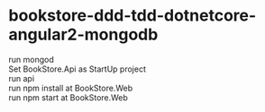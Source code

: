 # bookstore-ddd-tdd-dotnetcore-angular2-mongodb

run mongod  
Set BookStore.Api as StartUp project  
run api  
run npm install at BookStore.Web  
run npm start at BookStore.Web  
